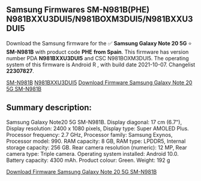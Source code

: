 <h2>Samsung Firmwares SM-N981B(PHE) N981BXXU3DUI5/N981BOXM3DUI5/N981BXXU3DUI5</h2>
Download the Samsung firmware for the ✅ <strong>Samsung Galaxy Note 20 5G </strong> ⭐ <strong>SM-N981B</strong> with product code <strong>PHE</strong> <strong> from Spain</strong>. This firmware has version number PDA <strong>N981BXXU3DUI5</strong> and CSC N981BOXM3DUI5. The operating system of this firmware is Android R , with build date 2021-10-07. Changelist <strong>22307827</strong>.


[SM-N981B](https://samfirm.shop/samsung/model/SM-N981B)
[N981BXXU3DUI5](https://samfirm.shop/samsung/pda/N981BXXU3DUI5)
[Download Firmware Samsung Galaxy Note 20 5G SM-N981B](https://samfirm.shop/samsung/firmware/463298)
<h2>Summary description:</h2>
<p>Samsung Galaxy Note20 5G SM-N981B. Display diagonal: 17 cm (6.7"), Display resolution: 2400 x 1080 pixels, Display type: Super AMOLED Plus. Processor frequency: 2.7 GHz, Processor family: Samsung Exynos, Processor model: 990. RAM capacity: 8 GB, RAM type: LPDDR5, Internal storage capacity: 256 GB. Rear camera resolution (numeric): 12 MP, Rear camera type: Triple camera. Operating system installed: Android 10.0. Battery capacity: 4300 mAh. Product colour: Green. Weight: 192 g</p>


[Download Firmware Samsung Galaxy Note 20 5G SM-N981B](https://samfirm.shop/samsung/firmware/463298)
